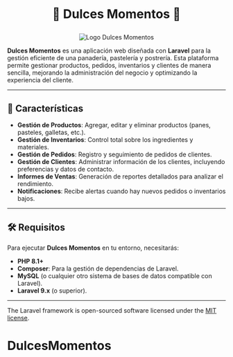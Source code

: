# <p align="center">🎂 **Dulces Momentos** 🎂</p>

<p align="center">
  <img src="https://via.placeholder.com/800x200.png?text=Dulces+Momentos" alt="Logo Dulces Momentos">
</p>

**Dulces Momentos** es una aplicación web diseñada con **Laravel** para la gestión eficiente de una panadería, pastelería y postrería. Esta plataforma permite gestionar productos, pedidos, inventarios y clientes de manera sencilla, mejorando la administración del negocio y optimizando la experiencia del cliente.

---

## 🌟 Características

- **Gestión de Productos**: Agregar, editar y eliminar productos (panes, pasteles, galletas, etc.).
- **Gestión de Inventarios**: Control total sobre los ingredientes y materiales.
- **Gestión de Pedidos**: Registro y seguimiento de pedidos de clientes.
- **Gestión de Clientes**: Administrar información de los clientes, incluyendo preferencias y datos de contacto.
- **Informes de Ventas**: Generación de reportes detallados para analizar el rendimiento.
- **Notificaciones**: Recibe alertas cuando hay nuevos pedidos o inventarios bajos.

---

## 🛠️ Requisitos

Para ejecutar **Dulces Momentos** en tu entorno, necesitarás:

- **PHP 8.1+**
- **Composer**: Para la gestión de dependencias de Laravel.
- **MySQL** (o cualquier otro sistema de bases de datos compatible con Laravel).
- **Laravel 9.x** (o superior).

---

The Laravel framework is open-sourced software licensed under the [MIT license](https://opensource.org/licenses/MIT).
# DulcesMomentos
